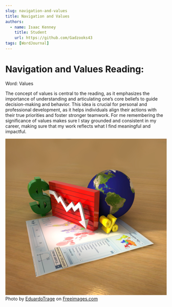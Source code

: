 ```yaml
---
slug: navigation-and-values
title: Navigation and Values
authors:
  - name: Isaac Kenney
    title: Student
    url: https://github.com/Gadzooks43
tags: [WordJournal]
---
```

# Navigation and Values Reading:
Word: Values

The concept of values is central to the reading, as it emphasizes the importance of understanding and articulating one’s core beliefs to guide decision-making and behavior. This idea is crucial for personal and professional development, as it helps individuals align their actions with their true priorities and foster stronger teamwork. For me remembering the significance of values makes sure I stay grounded and consistent in my career, making sure that my work reflects what I find meaningful and impactful.

![photo](/content/blog/values.jpg)
Photo by <a href="/photographer/eduardotrage-67117">EduardoTrage</a> on <a href="/">Freeimages.com</a>